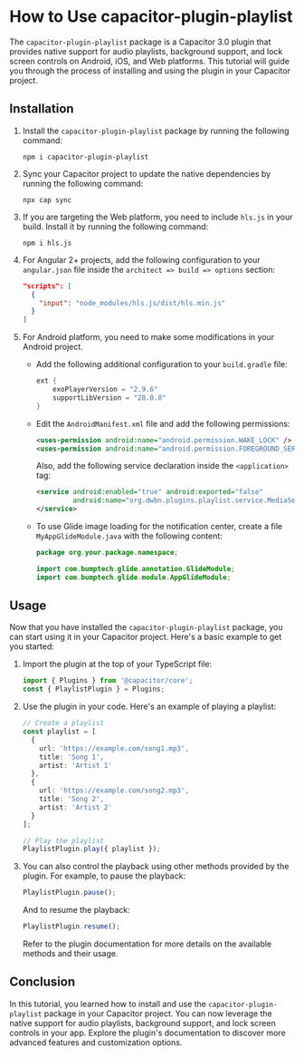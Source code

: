 # How to Use capacitor-plugin-playlist

The `capacitor-plugin-playlist` package is a Capacitor 3.0 plugin that provides native support for audio playlists, background support, and lock screen controls on Android, iOS, and Web platforms. This tutorial will guide you through the process of installing and using the plugin in your Capacitor project.

## Installation

1. Install the `capacitor-plugin-playlist` package by running the following command:

   ```
   npm i capacitor-plugin-playlist
   ```

2. Sync your Capacitor project to update the native dependencies by running the following command:

   ```
   npx cap sync
   ```

3. If you are targeting the Web platform, you need to include `hls.js` in your build. Install it by running the following command:

   ```
   npm i hls.js
   ```

4. For Angular 2+ projects, add the following configuration to your `angular.json` file inside the `architect => build => options` section:

   ```json
   "scripts": [
     {
       "input": "node_modules/hls.js/dist/hls.min.js"
     }
   ]
   ```

5. For Android platform, you need to make some modifications in your Android project.

   - Add the following additional configuration to your `build.gradle` file:

     ```groovy
     ext {
         exoPlayerVersion = "2.9.6"
         supportLibVersion = "28.0.0"
     }
     ```

   - Edit the `AndroidManifest.xml` file and add the following permissions:

     ```xml
     <uses-permission android:name="android.permission.WAKE_LOCK" />
     <uses-permission android:name="android.permission.FOREGROUND_SERVICE" />
     ```

     Also, add the following service declaration inside the `<application>` tag:

     ```xml
     <service android:enabled="true" android:exported="false"
              android:name="org.dwbn.plugins.playlist.service.MediaService">
     </service>
     ```

   - To use Glide image loading for the notification center, create a file `MyAppGlideModule.java` with the following content:

     ```java
     package org.your.package.namespace;

     import com.bumptech.glide.annotation.GlideModule;
     import com.bumptech.glide.module.AppGlideModule;
     ```

## Usage

Now that you have installed the `capacitor-plugin-playlist` package, you can start using it in your Capacitor project. Here's a basic example to get you started:

1. Import the plugin at the top of your TypeScript file:

   ```typescript
   import { Plugins } from '@capacitor/core';
   const { PlaylistPlugin } = Plugins;
   ```

2. Use the plugin in your code. Here's an example of playing a playlist:

   ```typescript
   // Create a playlist
   const playlist = [
     {
       url: 'https://example.com/song1.mp3',
       title: 'Song 1',
       artist: 'Artist 1'
     },
     {
       url: 'https://example.com/song2.mp3',
       title: 'Song 2',
       artist: 'Artist 2'
     }
   ];

   // Play the playlist
   PlaylistPlugin.play({ playlist });
   ```

3. You can also control the playback using other methods provided by the plugin. For example, to pause the playback:

   ```typescript
   PlaylistPlugin.pause();
   ```

   And to resume the playback:

   ```typescript
   PlaylistPlugin.resume();
   ```

   Refer to the plugin documentation for more details on the available methods and their usage.

## Conclusion

In this tutorial, you learned how to install and use the `capacitor-plugin-playlist` package in your Capacitor project. You can now leverage the native support for audio playlists, background support, and lock screen controls in your app. Explore the plugin's documentation to discover more advanced features and customization options.